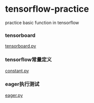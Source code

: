 # tensorflow-practice
practice basic function in tensorflow

### tensorboard
[tensorboard.py](https://github.com/Tina-ZJ/tensorflow-practice/blob/main/tensorboard.py)
### tensorflow常量定义
[constant.py](https://github.com/Tina-ZJ/tensorflow-practice/blob/main/constant.py)
### eager执行测试
[eager.py](https://github.com/Tina-ZJ/tensorflow-practice/blob/main/eager.py)
